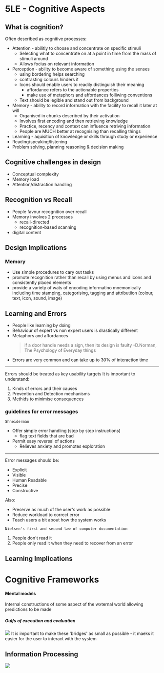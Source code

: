 # 5LE - Cognitive Aspects

## What is cognition?

Often described as cognitive processes:

- Attention - abilitiy to choose and concentrate on specific stimuli
    - Selecting what to concentrate on at a point in time from the mass of stimuli around
    - Allows focius on relevant information
- Perception - ability to become aware of something using the senses
    - using bordering helps searching
    - contrasting colours hinders it
    - Icons should enable users to readily distinguish their meaning
        - affordance refers to the actionable properties
        - make use of metaphors and affordances folliwing conventions
    - Text should be legible and stand out from background
- Memory - ability to record information with the facility to recall it later at will
    - Organised in chunks described by their activation
    - Involves first encoding and then retrieving knowledge
    - Practice, recency and context can influence retriving information
    - People are MUCH better at recognising than recalling things
- Learning - aquisition of knowledge or skills through study or experience
- Reading/speaking/listening
- Problem solving, planning reasoning & decision making

## Cognitive challenges in design 
- Conceptual complexity
- Memory load
- Attention/distraction handling

## Recognition vs Recall
- People favour recognition over recall
- Memory involves 2 processes
    - recall-directed
    - recognition-based scanning
- digital content

## Design Implications
### Memory
- Use simple procedures to cary out tasks
- promote recognition rather than recall by using menus and icons and consistently placed elements
- provide a variety of wats of encoding informatino mnemonically including time stamping, categorising, tagging and attributiion (colour, text, icon, sound, image)

## Learning and Errors
- People like learning by doing
- Behaviour of expert vs non expert users is drastically different
- Metaphors and affordances
    > if a door handle needs a sign, then its design is faulty -D.Norman, The Psychology of Everyday things
- Errors are very common and can take up to 30% of interaction time
---
Errors should be treated as key usability targets
It is important to understand:
1. Kinds of errors and their causes
2. Prevention and Detection mechanisms
3. Methids to minimise consequences

### guidelines for error messages
`Shneiderman`
- Offer simple error handling (step by step instructions)
    - flag text fields that are bad
- Permit easy reversal of actions 
    - Relieves anxiety and promotes exploration

---

Error messages should be:
- Explicit
- Visible
- Human Readable
- Precise
- Constructive

Also:
- Preserve as much of the user's work as possible
- Reduce workload to correct error
- Teach users a bit about how the system works

`Nielsen's first and second law of computer documentation`
1. People don't read it
2. People only read it when they need to recover from an error
## Learning Implications


# Cognitive Frameworks
#### Mental models
Internal constructions of some aspect of the wxternal world allowing predictions to be made

##### Gulfs of execution and evaluation
![](https://i.imgur.com/tSxD8pY.png)
It is important to make these 'bridges' as small as possible - it maeks it easier for the user to interact with the system

## Information Processing
![](https://i.imgur.com/5fYHCm1.png)
